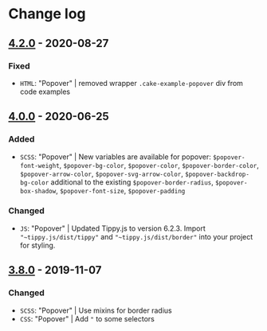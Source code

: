 # Change log

## [4.2.0](https://github.com/cake-hub/web-css_framework/tree/v4.2.0) - 2020-08-27

### Fixed

* `HTML`: "Popover" | removed wrapper `.cake-example-popover` div from code examples


## [4.0.0](https://github.com/cake-hub/web-css_framework/tree/v4.0.0) - 2020-06-25

### Added

* `SCSS`: "Popover" | New variables are available for popover: `$popover-font-weight`, `$popover-bg-color`, `$popover-color`, `$popover-border-color`, `$popover-arrow-color`, `$popover-svg-arrow-color`, `$popover-backdrop-bg-color` additional to the existing `$popover-border-radius`, `$popover-box-shadow`, `$popover-font-size`, `$popover-padding`

### Changed

* `JS`: "Popover" | Updated Tippy.js to version 6.2.3. Import `"~tippy.js/dist/tippy"` and `"~tippy.js/dist/border"` into your project for styling.


## [3.8.0](https://www.secrz.de/bitbucket/projects/CAKE/repos/phoenix/browse?at=refs%2Ftags%2Fv3.8.0) - 2019-11-07

### Changed

* `SCSS`: "Popover" | Use mixins for border radius
* `CSS`: "Popover" | Add `"` to some selectors
